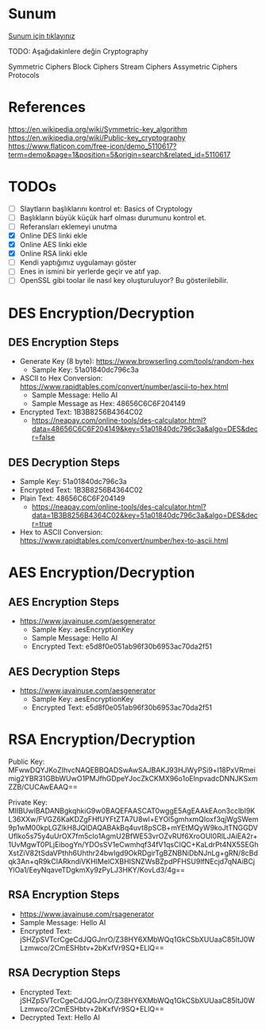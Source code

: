 
# Sunum
[Sunum için tıklayınız](BasicsofCryptography.pdf)


TODO: Aşağıdakinlere değin
Cryptography

Symmetric Ciphers
Block Ciphers
Stream Ciphers
Assymetric Ciphers
Protocols

# References
https://en.wikipedia.org/wiki/Symmetric-key_algorithm
https://en.wikipedia.org/wiki/Public-key_cryptography
https://www.flaticon.com/free-icon/demo_5110617?term=demo&page=1&position=5&origin=search&related_id=5110617


# TODOs
- [ ] Slaytların başlıklarını kontrol et: Basics of Cryptology
- [ ] Başlıkların büyük küçük harf olması durumunu kontrol et.
- [ ] Referansları eklemeyi unutma
- [x] Online DES linki ekle
- [x] Online AES linki ekle
- [x] Online RSA linki ekle
- [ ] Kendi yaptığımız uygulamayı göster
- [ ] Enes in ismini bir yerlerde geçir ve atıf yap.
- [ ] OpenSSL gibi toolar ile nasıl key oluşturuluyor? Bu gösterilebilir.

# DES Encryption/Decryption

## DES Encryption Steps

* Generate Key (8 byte): https://www.browserling.com/tools/random-hex
    * Sample Key: 51a01840dc796c3a
* ASCII to Hex Conversion: https://www.rapidtables.com/convert/number/ascii-to-hex.html
    * Sample Message: Hello AI
    * Sample Message as Hex: 48656C6C6F204149
* Encrypted Text: 1B3B8256B4364C02
    * https://neapay.com/online-tools/des-calculator.html?data=48656C6C6F204149&key=51a01840dc796c3a&algo=DES&decr=false


## DES Decryption Steps

* Sample Key: 51a01840dc796c3a
* Encrypted Text: 1B3B8256B4364C02
* Plain Text: 48656C6C6F204149
    * https://neapay.com/online-tools/des-calculator.html?data=1B3B8256B4364C02&key=51a01840dc796c3a&algo=DES&decr=true
* Hex to ASCII Conversion: https://www.rapidtables.com/convert/number/hex-to-ascii.html

# AES Encryption/Decryption

## AES Encryption Steps
* https://www.javainuse.com/aesgenerator
    * Sample Key: aesEncryptionKey
    * Sample Message: Hello AI
    * Encrypted Text: e5d8f0e051ab96f30b6953ac70da2f51
    
## AES Decryption Steps
* https://www.javainuse.com/aesgenerator
    * Sample Key: aesEncryptionKey
    * Encrypted Text: e5d8f0e051ab96f30b6953ac70da2f51


# RSA Encryption/Decryption
Public Key: MFwwDQYJKoZIhvcNAQEBBQADSwAwSAJBAKJ93HJWyPSi9+l18PxVRmeimig2YBR31GBbWUwO1PMJfhGDpeYJocZkCKMX96o1oElnpvadcDNNJKSxmZZB/CUCAwEAAQ==

Private Key: MIIBUwIBADANBgkqhkiG9w0BAQEFAASCAT0wggE5AgEAAkEAon3cclbI9KL36XXw/FVGZ6KaKDZgFHfUYFtZTA7U8wl+EYOl5gmhxmQIoxf3qjWgSWem9p1wM00kpLGZlkH8JQIDAQABAkBq4uvt8pSCB+mYEtMQyW9koJtTNGGDVUfIko5s75y4uUrOX7fm5cIo1AgmU2BfWE53vrOZvRUf6XroOUI0RlLJAiEA2r+1UvMgwT0PLjEibogYn/YDOsSV1eCwmhqf34fV1qsCIQC+KaLdrPt4NX5SEGhXstZiV82tSdaVPthh6Uhthr24bwIgd9OkRDgirTgBZNBNiDbNJnLg+gRN/8cBdqk3An+qR9kCIARkndiVKHIMelCXBHISNZWsBZpdPFHSU9lfNEcjd7qNAiBCjYlOa1/EeyNqaveTDgkmXy9zPyLJ3HKY/KovLd3/4g==

## RSA Encryption Steps
* https://www.javainuse.com/rsagenerator
* Sample Message: Hello AI
* Encrypted Text: jSHZpSVTcrCgeCdJQGJnrO/Z38HY6XMbWQq1GkCSbXUUaaC85ltJ0WLzmwco/2CmESHbtv+2bKxfVr9SQ+ELlQ==
    
## RSA Decryption Steps
* Encrypted Text: jSHZpSVTcrCgeCdJQGJnrO/Z38HY6XMbWQq1GkCSbXUUaaC85ltJ0WLzmwco/2CmESHbtv+2bKxfVr9SQ+ELlQ==
* Decrypted Text: Hello AI
